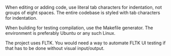 When editing or adding code, use literal tab characters for indentation, not groups of eight spaces. The entire codebase is styled with tab characters for indentation.

When building for testing compilation, use the Makefile generator. The environment is preferably Ubuntu or any such Linux.

The project uses FLTK. You would need a way to automate FLTK UI testing if that has to be done without visual input/output.